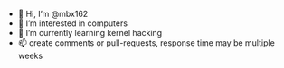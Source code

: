 - 👋 Hi, I’m @mbx162
- 👀 I’m interested in computers
- 🌱 I’m currently learning kernel hacking
- 📫 create comments or pull-requests, response time may be multiple weeks

<!---
mbx162/mbx162 is a ✨ special ✨ repository because its `README.md` (this file) appears on your GitHub profile.
You can click the Preview link to take a look at your changes.
--->
